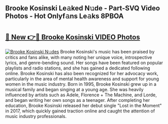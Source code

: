 ## Brooke Kosinski Le𝚊ked N𝚞de - Part-SVQ Video Photos - Hot Onlyf𝚊ns Le𝚊ks 8PBOA

# <h2><a href="http://ab61730.deff.icu/?id=Brooke+Kosinski">🔗 New 👉🔴 Brooke Kosinski VIDEO Photos</a></h2>

[![Brooke Kosinski N𝚞des](https://i.imgur.com/rIISA9y.gif)](http://ab61730.deff.icu/?id=Brooke+Kosinski)
Brooke Kosinski's music has been praised by critics and fans alike, with many noting her unique voice, introspective lyrics, and genre-bending sound. Her songs have been featured on popular playlists and radio stations, and she has gained a dedicated following online. Brooke Kosinski has also been recognized for her advocacy work, particularly in the area of mental health awareness and support for young women in the music industry. Born in 1995, Brooke Kosinski grew up in a musical family and began singing at a young age. She was heavily influenced by artists such as Adele, Florence + The Machine, and Lorde, and began writing her own songs as a teenager. After completing her education, Brooke Kosinski released her debut single "Lost in the Moment" in 2017, which quickly gained traction online and caught the attention of music industry professionals.
